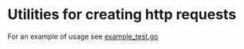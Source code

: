 # Utilities for creating http requests  


For an example of usage see [example_test.go](example_test.go)

